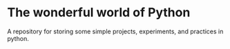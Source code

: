 # The wonderful world of Python
A repository for storing some simple projects, experiments, and practices in python. 
